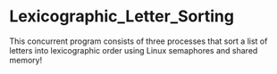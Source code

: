 # Lexicographic_Letter_Sorting
This concurrent program consists of three processes that sort a list of letters into lexicographic order using Linux semaphores and shared memory!
